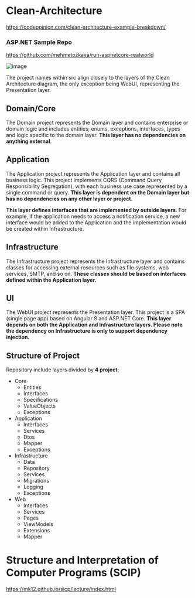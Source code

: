 # Clean-Architecture

https://codeopinion.com/clean-architecture-example-breakdown/<br>

### ASP.NET Sample Repo
https://github.com/mehmetozkaya/run-aspnetcore-realworld

![image](https://github.com/vishnu01/Clean-Architecture/assets/10369261/f5257539-223d-433a-a376-4982626f8aac)

The project names within src align closely to the layers of the Clean Architecture diagram, the only exception being WebUI, representing the Presentation layer.

## Domain/Core
The Domain project represents the Domain layer and contains enterprise or domain logic and includes entities, enums, exceptions, interfaces, types and logic specific to the domain layer. **This layer has no dependencies on anything external**.

## Application
The Application project represents the Application layer and contains all business logic. This project implements CQRS (Command Query Responsibility Segregation), with each business use case represented by a single command or query. **This layer is dependent on the Domain layer but has no dependencies on any other layer or project**. 

**This layer defines interfaces that are implemented by outside layers**. For example, if the application needs to access a notification service, a new interface would be added to the Application and the implementation would be created within Infrastructure.

## Infrastructure
The Infrastructure project represents the Infrastructure layer and contains classes for accessing external resources such as file systems, web services, SMTP, and so on. 
**These classes should be based on interfaces defined within the Application layer.**

## UI
The WebUI project represents the Presentation layer. This project is a SPA (single page app) based on Angular 8 and ASP.NET Core. 
**This layer depends on both the Application and Infrastructure layers. Please note the dependency on Infrastructure is only to support dependency injection.**

## Structure of Project
Repository include layers divided by **4 project**;
* Core
    * Entities    
    * Interfaces
    * Specifications
    * ValueObjects
    * Exceptions
* Application    
    * Interfaces    
    * Services
    * Dtos
    * Mapper
    * Exceptions
* Infrastructure
    * Data
    * Repository
    * Services
    * Migrations
    * Logging
    * Exceptions
* Web
    * Interfaces
    * Services
    * Pages
    * ViewModels
    * Extensions
    * Mapper


# Structure and Interpretation of Computer Programs (SCIP)
https://mk12.github.io/sicp/lecture/index.html
